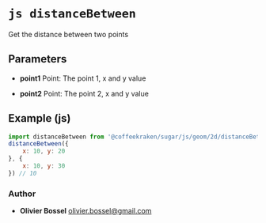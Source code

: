 


<!-- @namespace    sugar.js.geom.2d -->

# ```js distanceBetween ```


Get the distance between two points

## Parameters

- **point1**  Point: The point 1, x and y value

- **point2**  Point: The point 2, x and y value



## Example (js)

```js
import distanceBetween from '@coffeekraken/sugar/js/geom/2d/distanceBetween'
distanceBetween({
	x: 10, y: 20
}, {
	x: 10, y: 30
}) // 10
```


### Author
- **Olivier Bossel** <a href="mailto:olivier.bossel@gmail.com">olivier.bossel@gmail.com</a> 



